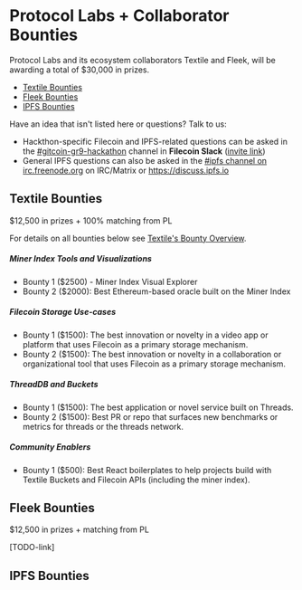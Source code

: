 
# Protocol Labs + Collaborator Bounties

Protocol Labs and its ecosystem collaborators Textile and Fleek, will be awarding a total of $30,000 in prizes.

- [Textile Bounties](#textile-bounties)
- [Fleek Bounties](#fleek-bounties)
- [IPFS Bounties](#)

Have an idea that isn't listed here or questions? Talk to us:

- Hackthon-specific Filecoin and IPFS-related questions can be asked in the [#gitcoin-gr9-hackathon](https://filecoinproject.slack.com/archives/C01QPJFKB5G) channel in **Filecoin Slack** ([invite link](https://filecoin.io/slack))
- General IPFS questions can also be asked in the [#ipfs channel on irc.freenode.org](irc://irc.freenode.org/%23ipfs) on IRC/Matrix or https://discuss.ipfs.io 


## Textile Bounties

$12,500 in prizes + 100% matching from PL

For details on all bounties below see [Textile's Bounty Overview](https://www.notion.so/Bounty-Overview-f8c96a7df04544389526b32ad2332bd4).

##### **Miner Index Tools and Visualizations**

- Bounty 1 ($2500) - Miner Index Visual Explorer
- Bounty 2 ($2000): Best Ethereum-based oracle built on the Miner Index

##### **Filecoin Storage Use-cases**

- Bounty 1 ($1500): The best innovation or novelty in a video app or platform that uses Filecoin as a primary storage mechanism.
- Bounty 2 ($1500): The best innovation or novelty in a collaboration or organizational tool that uses Filecoin as a primary storage mechanism.

##### ThreadDB and Buckets

- Bounty 1 ($1500): The best application or novel service built on Threads.
- Bounty 2 ($1500): Best PR or repo that surfaces new benchmarks or metrics for threads or the threads network.

##### Community Enablers

- Bounty 1 ($500): Best React boilerplates to help projects build with Textile Buckets and Filecoin APIs (including the miner index).

## Fleek Bounties

$12,500 in prizes + matching from PL

[TODO-link]

## IPFS Bounties